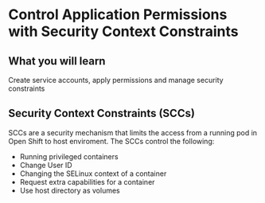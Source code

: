 #  Control Application Permissions with Security Context Constraints

## What you will learn
Create service accounts, apply permissions and manage security constraints

## Security Context Constraints (SCCs)
SCCs are a security mechanism that limits the access from a running pod in Open Shift to host enviroment. The SCCs control the following:
- Running privileged containers
- Change User ID
- Changing the SELinux context of a container
- Request extra capabilities for a container
- Use host directory as volumes

